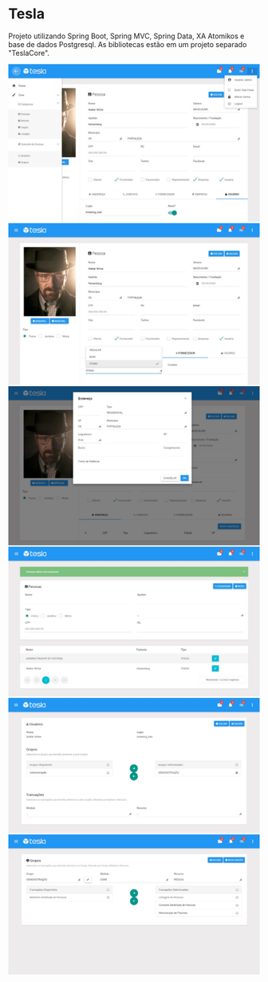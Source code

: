 # Tesla
Projeto utilizando Spring Boot, Spring MVC, Spring Data, XA Atomikos e base de dados Postgresql.
As bibliotecas estão em um projeto separado "TeslaCore".


![Alt text](example1.jpg?raw=true "Example1")
![Alt text](example2.jpg?raw=true "Example2")
![Alt text](example3.jpg?raw=true "Example3")
![Alt text](example4.jpg?raw=true "Example4")
![Alt text](example5.jpg?raw=true "Example5")
![Alt text](example6.jpg?raw=true "Example6")
